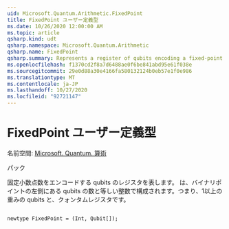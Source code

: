 ```yaml
---
uid: Microsoft.Quantum.Arithmetic.FixedPoint
title: FixedPoint ユーザー定義型
ms.date: 10/26/2020 12:00:00 AM
ms.topic: article
qsharp.kind: udt
qsharp.namespace: Microsoft.Quantum.Arithmetic
qsharp.name: FixedPoint
qsharp.summary: Represents a register of qubits encoding a fixed-point number. Consists of an integer that is equal to the number of qubits to the left of the binary point, i.e., qubits of weight greater than or equal to 1, and a quantum register.
ms.openlocfilehash: f1370cd2f8a7d6488ae0f6be841abd95e61f038e
ms.sourcegitcommit: 29e0d88a30e4166fa580132124b0eb57e1f0e986
ms.translationtype: MT
ms.contentlocale: ja-JP
ms.lasthandoff: 10/27/2020
ms.locfileid: "92721147"
---
```

# <a name="fixedpoint-user-defined-type"></a>FixedPoint ユーザー定義型

名前空間: [Microsoft. Quantum. 算術](xref:Microsoft.Quantum.Arithmetic)

パック [](https://nuget.org/packages/)


固定小数点数をエンコードする qubits のレジスタを表します。 は、バイナリポイントの左側にある qubits の数と等しい整数で構成されます。つまり、1以上の重みの qubits と、クォンタムレジスタです。

```qsharp

newtype FixedPoint = (Int, Qubit[]);
```

